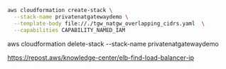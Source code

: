 
```bash
aws cloudformation create-stack \
  --stack-name privatenatgatewaydemo \
  --template-body file://./tgw_natgw_overlapping_cidrs.yaml  \
  --capabilities CAPABILITY_NAMED_IAM
```

aws cloudformation delete-stack --stack-name privatenatgatewaydemo

https://repost.aws/knowledge-center/elb-find-load-balancer-ip